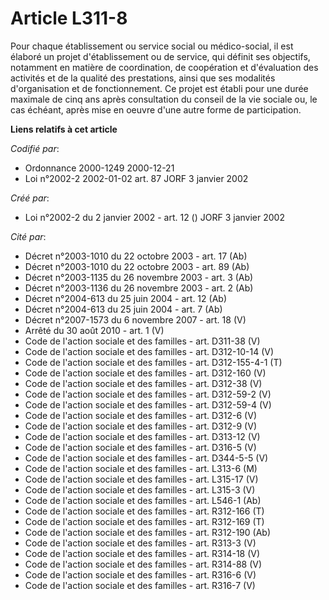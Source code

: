 # Article L311-8

Pour chaque établissement ou service social ou médico-social, il est élaboré un projet d'établissement ou de service, qui
définit ses objectifs, notamment en matière de coordination, de coopération et d'évaluation des activités et de la qualité
des prestations, ainsi que ses modalités d'organisation et de fonctionnement. Ce projet est établi pour une durée maximale de
cinq ans après consultation du conseil de la vie sociale ou, le cas échéant, après mise en oeuvre d'une autre forme de
participation.

**Liens relatifs à cet article**

_Codifié par_:

  - Ordonnance 2000-1249 2000-12-21
  - Loi n°2002-2 2002-01-02 art. 87 JORF 3 janvier 2002

_Créé par_:

  - Loi n°2002-2 du 2 janvier 2002 - art. 12 () JORF 3 janvier 2002

_Cité par_:

  - Décret n°2003-1010 du 22 octobre 2003 - art. 17 (Ab)
  - Décret n°2003-1010 du 22 octobre 2003 - art. 89 (Ab)
  - Décret n°2003-1135 du 26 novembre 2003 - art. 3 (Ab)
  - Décret n°2003-1136 du 26 novembre 2003 - art. 2 (Ab)
  - Décret n°2004-613 du 25 juin 2004 - art. 12 (Ab)
  - Décret n°2004-613 du 25 juin 2004 - art. 7 (Ab)
  - Décret n°2007-1573 du 6 novembre 2007 - art. 18 (V)
  - Arrêté du 30 août 2010 - art. 1 (V)
  - Code de l'action sociale et des familles - art. D311-38 (V)
  - Code de l'action sociale et des familles - art. D312-10-14 (V)
  - Code de l'action sociale et des familles - art. D312-155-4-1 (T)
  - Code de l'action sociale et des familles - art. D312-160 (V)
  - Code de l'action sociale et des familles - art. D312-38 (V)
  - Code de l'action sociale et des familles - art. D312-59-2 (V)
  - Code de l'action sociale et des familles - art. D312-59-4 (V)
  - Code de l'action sociale et des familles - art. D312-6 (V)
  - Code de l'action sociale et des familles - art. D312-9 (V)
  - Code de l'action sociale et des familles - art. D313-12 (V)
  - Code de l'action sociale et des familles - art. D316-5 (V)
  - Code de l'action sociale et des familles - art. D344-5-5 (V)
  - Code de l'action sociale et des familles - art. L313-6 (M)
  - Code de l'action sociale et des familles - art. L315-17 (V)
  - Code de l'action sociale et des familles - art. L315-3 (V)
  - Code de l'action sociale et des familles - art. L546-1 (Ab)
  - Code de l'action sociale et des familles - art. R312-166 (T)
  - Code de l'action sociale et des familles - art. R312-169 (T)
  - Code de l'action sociale et des familles - art. R312-190 (Ab)
  - Code de l'action sociale et des familles - art. R313-3 (V)
  - Code de l'action sociale et des familles - art. R314-18 (V)
  - Code de l'action sociale et des familles - art. R314-88 (V)
  - Code de l'action sociale et des familles - art. R316-6 (V)
  - Code de l'action sociale et des familles - art. R316-7 (V)
